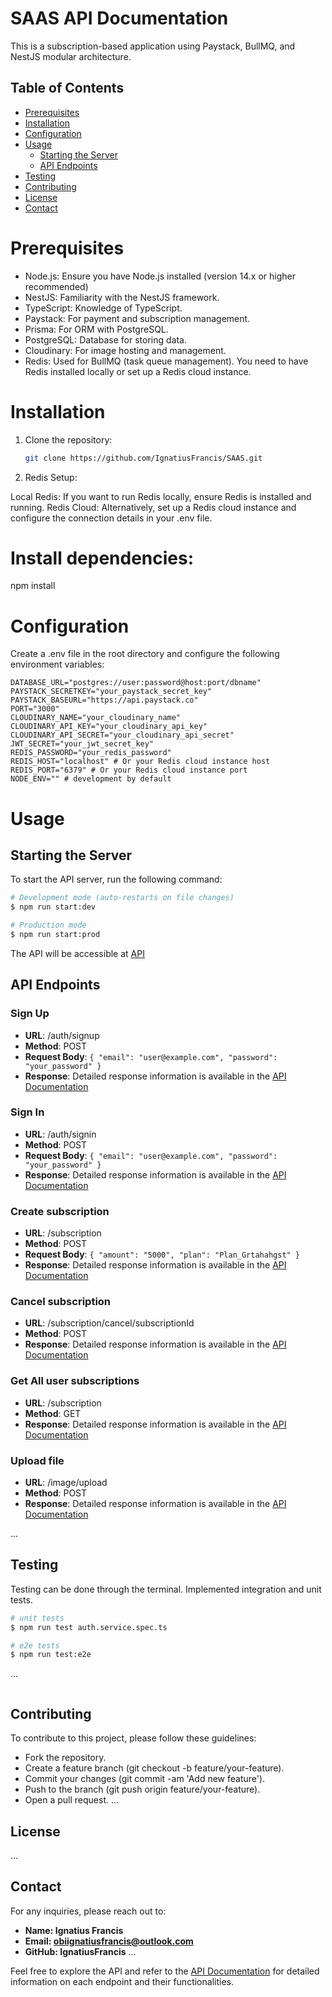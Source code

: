 # SAAS API Documentation

This is a subscription-based application using Paystack, BullMQ, and NestJS modular architecture.

## Table of Contents

- [Prerequisites](#prerequisites)
- [Installation](#installation)
- [Configuration](#configuration)
- [Usage](#usage)
  - [Starting the Server](#starting-the-server)
  - [API Endpoints](#api-endpoints)
- [Testing](#testing)
- [Contributing](#contributing)
- [License](#license)
- [Contact](#contact)

# Prerequisites

- Node.js: Ensure you have Node.js installed (version 14.x or higher recommended)
- NestJS: Familiarity with the NestJS framework.
- TypeScript: Knowledge of TypeScript.
- Paystack: For payment and subscription management.
- Prisma: For ORM with PostgreSQL.
- PostgreSQL: Database for storing data.
- Cloudinary: For image hosting and management.
- Redis: Used for BullMQ (task queue management). You need to have Redis installed locally or set up a Redis cloud instance.

# Installation

1. Clone the repository:

   ```bash
   git clone https://github.com/IgnatiusFrancis/SAAS.git

   ```

2. Redis Setup:

Local Redis: If you want to run Redis locally, ensure Redis is installed and running.
Redis Cloud: Alternatively, set up a Redis cloud instance and configure the connection details in your .env file.

# Install dependencies:

npm install


# Configuration

Create a .env file in the root directory and configure the following environment variables:

```env
DATABASE_URL="postgres://user:password@host:port/dbname"
PAYSTACK_SECRETKEY="your_paystack_secret_key"
PAYSTACK_BASEURL="https://api.paystack.co"
PORT="3000"
CLOUDINARY_NAME="your_cloudinary_name"
CLOUDINARY_API_KEY="your_cloudinary_api_key"
CLOUDINARY_API_SECRET="your_cloudinary_api_secret"
JWT_SECRET="your_jwt_secret_key"
REDIS_PASSWORD="your_redis_password"
REDIS_HOST="localhost" # Or your Redis cloud instance host
REDIS_PORT="6379" # Or your Redis cloud instance port
NODE_ENV="" # development by default

````

# Usage

## Starting the Server

To start the API server, run the following command:

```bash
# Development mode (auto-restarts on file changes)
$ npm run start:dev

# Production mode
$ npm run start:prod

```

The API will be accessible at [API](https://taskass-zc54.onrender.com)

## API Endpoints

### Sign Up

- **URL**: /auth/signup
- **Method**: POST
- **Request Body**: `{ "email": "user@example.com", "password": "your_password" }`
- **Response**: Detailed response information is available in the [API Documentation](https://documenter.getpostman.com/view/19595090/2sA3kUHhaE)

### Sign In

- **URL**: /auth/signin
- **Method**: POST
- **Request Body**: `{ "email": "user@example.com", "password": "your_password" }`
- **Response**: Detailed response information is available in the [API Documentation](https://documenter.getpostman.com/view/19595090/2sA3kUHhaE)

### Create subscription

- **URL**: /subscription
- **Method**: POST
- **Request Body**: `{ "amount": "5000", "plan": "Plan_Grtahahgst" }`
- **Response**: Detailed response information is available in the [API Documentation](https://documenter.getpostman.com/view/19595090/2sA3kUHhaE)

### Cancel subscription

- **URL**: /subscription/cancel/subscriptionId
- **Method**: POST
- **Response**: Detailed response information is available in the [API Documentation](https://documenter.getpostman.com/view/19595090/2sA3kUHhaE)

 ### Get All user subscriptions

- **URL**: /subscription
- **Method**: GET
- **Response**: Detailed response information is available in the [API Documentation](https://documenter.getpostman.com/view/19595090/2sA3kUHhaE)

### Upload file

- **URL**: /image/upload
- **Method**: POST
- **Response**: Detailed response information is available in the [API Documentation](https://documenter.getpostman.com/view/19595090/2sA3kUHhaE)

...

## Testing

Testing can be done through the terminal. Implemented integration and unit tests.

```bash
# unit tests
$ npm run test auth.service.spec.ts

# e2e tests
$ npm run test:e2e
```

...

```bash

```

## Contributing

To contribute to this project, please follow these guidelines:

- Fork the repository.
- Create a feature branch (git checkout -b feature/your-feature).
- Commit your changes (git commit -am 'Add new feature').
- Push to the branch (git push origin feature/your-feature).
- Open a pull request.
  ...

## License

...

## Contact

For any inquiries, please reach out to:

- **Name: Ignatius Francis**
- **Email: obiignatiusfrancis@outlook.com**
- **GitHub: IgnatiusFrancis**
  ...

Feel free to explore the API and refer to the [API Documentation](https://documenter.getpostman.com/view/19595090/2sA3kUHhaE) for detailed information on each endpoint and their functionalities.
